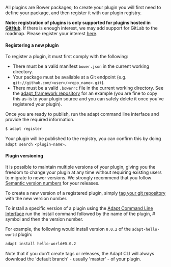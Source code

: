 All plugins are Bower packages; to create your plugin you will first need to define your package, and then register it with our plugin registry.

**Note: registration of plugins is only supported for plugins hosted in [GitHub](https://github.com/)**. If there is enough interest, we may add support for GitLab to the roadmap. Please register your interest [here](https://github.com/adaptlearning/adapt-cli/issues/122).

#### Registering a new plugin

To register a plugin, it must first comply with the following:
* There must be a valid manifest `bower.json` in the current working directory. 
* Your package must be available at a Git endpoint (e.g. `git://github.com/<user>/<repo_name>.git`).
* There must be a valid `.bowerrc` file in the current working directory. See the [adapt_framework repository](https://github.com/adaptlearning/adapt_framework/blob/master/.bowerrc) for an example (you are fine to copy this as-is to your plugin source and you can safely delete it once you've registered your plugin).

Once you are ready to publish, run the adapt command line interface and provide the required information.

```bash
$ adapt register
```

Your plugin will be published to the registry, you can confirm this by doing `adapt search <plugin-name>`. 

#### Plugin versioning

It is possible to maintain multiple versions of your plugin, giving you the freedom to change your plugin at any time without requiring existing users to migrate to newer versions. 
We strongly recommend that you follow [Semantic version numbers](//github.com/adaptlearning/adapt_framework/wiki/Semantic-Version-numbers) for your releases.

To create a new version of a registered plugin, simply [tag your git repository](http://git-scm.com/book/en/Git-Basics-Tagging) with the new version number.

To install a specific version of a plugin using the [Adapt Command Line Interface](//github.com/adaptlearning/adapt_framework/wiki/Adapt-Command-Line-Interface) run the install command followed by the name of the plugin, # symbol and then the version number.

For example, the following would install version `0.0.2` of the `adapt-hello-world` plugin:
```bash
adapt install hello-world#0.0.2
```

Note that if you don't create tags or releases, the Adapt CLI will always download the 'default branch' - usually 'master' - of your plugin.
